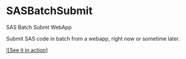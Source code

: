 # SASBatchSubmit
SAS Batch Submt WebApp

Submit SAS code in batch from a webapp, right now or sometime later.

[![See it in action]](https://www.youtube.com/watch?v=bSpakS9dyPg)
